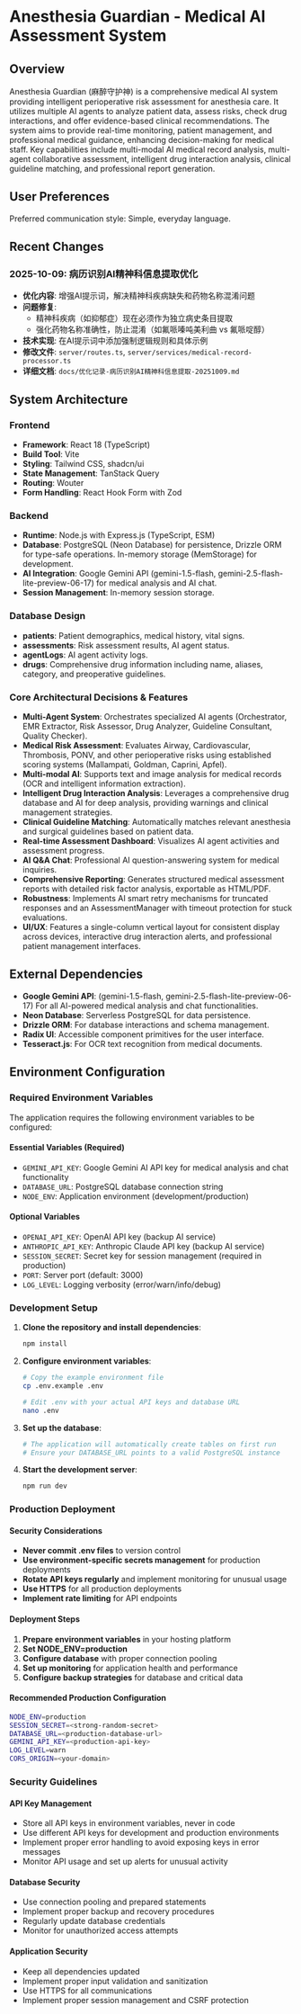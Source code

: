 # Anesthesia Guardian - Medical AI Assessment System

## Overview
Anesthesia Guardian (麻醉守护神) is a comprehensive medical AI system providing intelligent perioperative risk assessment for anesthesia care. It utilizes multiple AI agents to analyze patient data, assess risks, check drug interactions, and offer evidence-based clinical recommendations. The system aims to provide real-time monitoring, patient management, and professional medical guidance, enhancing decision-making for medical staff. Key capabilities include multi-modal AI medical record analysis, multi-agent collaborative assessment, intelligent drug interaction analysis, clinical guideline matching, and professional report generation.

## User Preferences
Preferred communication style: Simple, everyday language.

## Recent Changes

### 2025-10-09: 病历识别AI精神科信息提取优化
- **优化内容**: 增强AI提示词，解决精神科疾病缺失和药物名称混淆问题
- **问题修复**:
  - 精神科疾病（如抑郁症）现在必须作为独立病史条目提取
  - 强化药物名称准确性，防止混淆（如氟哌嗪吨美利曲 vs 氟哌啶醇）
- **技术实现**: 在AI提示词中添加强制逻辑规则和具体示例
- **修改文件**: `server/routes.ts`, `server/services/medical-record-processor.ts`
- **详细文档**: `docs/优化记录-病历识别AI精神科信息提取-20251009.md`

## System Architecture

### Frontend
- **Framework**: React 18 (TypeScript)
- **Build Tool**: Vite
- **Styling**: Tailwind CSS, shadcn/ui
- **State Management**: TanStack Query
- **Routing**: Wouter
- **Form Handling**: React Hook Form with Zod

### Backend
- **Runtime**: Node.js with Express.js (TypeScript, ESM)
- **Database**: PostgreSQL (Neon Database) for persistence, Drizzle ORM for type-safe operations. In-memory storage (MemStorage) for development.
- **AI Integration**: Google Gemini API (gemini-1.5-flash, gemini-2.5-flash-lite-preview-06-17) for medical analysis and AI chat.
- **Session Management**: In-memory session storage.

### Database Design
- **patients**: Patient demographics, medical history, vital signs.
- **assessments**: Risk assessment results, AI agent status.
- **agentLogs**: AI agent activity logs.
- **drugs**: Comprehensive drug information including name, aliases, category, and preoperative guidelines.

### Core Architectural Decisions & Features
- **Multi-Agent System**: Orchestrates specialized AI agents (Orchestrator, EMR Extractor, Risk Assessor, Drug Analyzer, Guideline Consultant, Quality Checker).
- **Medical Risk Assessment**: Evaluates Airway, Cardiovascular, Thrombosis, PONV, and other perioperative risks using established scoring systems (Mallampati, Goldman, Caprini, Apfel).
- **Multi-modal AI**: Supports text and image analysis for medical records (OCR and intelligent information extraction).
- **Intelligent Drug Interaction Analysis**: Leverages a comprehensive drug database and AI for deep analysis, providing warnings and clinical management strategies.
- **Clinical Guideline Matching**: Automatically matches relevant anesthesia and surgical guidelines based on patient data.
- **Real-time Assessment Dashboard**: Visualizes AI agent activities and assessment progress.
- **AI Q&A Chat**: Professional AI question-answering system for medical inquiries.
- **Comprehensive Reporting**: Generates structured medical assessment reports with detailed risk factor analysis, exportable as HTML/PDF.
- **Robustness**: Implements AI smart retry mechanisms for truncated responses and an AssessmentManager with timeout protection for stuck evaluations.
- **UI/UX**: Features a single-column vertical layout for consistent display across devices, interactive drug interaction alerts, and professional patient management interfaces.

## External Dependencies
- **Google Gemini API**: (gemini-1.5-flash, gemini-2.5-flash-lite-preview-06-17) For all AI-powered medical analysis and chat functionalities.
- **Neon Database**: Serverless PostgreSQL for data persistence.
- **Drizzle ORM**: For database interactions and schema management.
- **Radix UI**: Accessible component primitives for the user interface.
- **Tesseract.js**: For OCR text recognition from medical documents.

## Environment Configuration

### Required Environment Variables
The application requires the following environment variables to be configured:

#### Essential Variables (Required)
- `GEMINI_API_KEY`: Google Gemini AI API key for medical analysis and chat functionality
- `DATABASE_URL`: PostgreSQL database connection string
- `NODE_ENV`: Application environment (development/production)

#### Optional Variables
- `OPENAI_API_KEY`: OpenAI API key (backup AI service)
- `ANTHROPIC_API_KEY`: Anthropic Claude API key (backup AI service)
- `SESSION_SECRET`: Secret key for session management (required in production)
- `PORT`: Server port (default: 3000)
- `LOG_LEVEL`: Logging verbosity (error/warn/info/debug)

### Development Setup

1. **Clone the repository and install dependencies**:
   ```bash
   npm install
   ```

2. **Configure environment variables**:
   ```bash
   # Copy the example environment file
   cp .env.example .env
   
   # Edit .env with your actual API keys and database URL
   nano .env
   ```

3. **Set up the database**:
   ```bash
   # The application will automatically create tables on first run
   # Ensure your DATABASE_URL points to a valid PostgreSQL instance
   ```

4. **Start the development server**:
   ```bash
   npm run dev
   ```

### Production Deployment

#### Security Considerations
- **Never commit .env files** to version control
- **Use environment-specific secrets management** for production deployments
- **Rotate API keys regularly** and implement monitoring for unusual usage
- **Use HTTPS** for all production deployments
- **Implement rate limiting** for API endpoints

#### Deployment Steps
1. **Prepare environment variables** in your hosting platform
2. **Set NODE_ENV=production**
3. **Configure database** with proper connection pooling
4. **Set up monitoring** for application health and performance
5. **Configure backup strategies** for database and critical data

#### Recommended Production Configuration
```bash
NODE_ENV=production
SESSION_SECRET=<strong-random-secret>
DATABASE_URL=<production-database-url>
GEMINI_API_KEY=<production-api-key>
LOG_LEVEL=warn
CORS_ORIGIN=<your-domain>
```

### Security Guidelines

#### API Key Management
- Store all API keys in environment variables, never in code
- Use different API keys for development and production environments
- Implement proper error handling to avoid exposing keys in error messages
- Monitor API usage and set up alerts for unusual activity

#### Database Security
- Use connection pooling and prepared statements
- Implement proper backup and recovery procedures
- Regularly update database credentials
- Monitor for unauthorized access attempts

#### Application Security
- Keep all dependencies updated
- Implement proper input validation and sanitization
- Use HTTPS for all communications
- Implement proper session management and CSRF protection